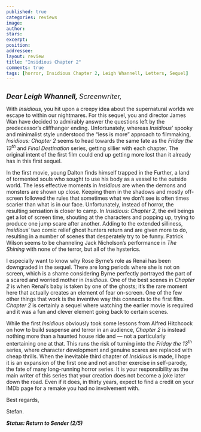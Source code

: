 ```yaml
---
published: true
categories: reviews
image:
author: 
stars: 
excerpt: 
position: 
addressee: 
layout: review
title: "Insidious Chapter 2"
comments: true
tags: [horror, Insidious Chapter 2, Leigh Whannell, Letters, Sequel]
---
```

<div><p><span class="full-image-block ssNonEditable"><span><a href="/letters/2013/9/17/insidious-chapter-2.html"><img src="http://static.squarespace.com/static/5005f6bcc4aa41161b33e89e/5329cf1fe4b07c068ebf74de/5329cf1fe4b07c068ebf78c2/1379424349077/Insidious%20Chapter%202.jpg" alt="" /></a></span></span></p>
<p><strong><em style="font-size:130%;">Dear Leigh Whannell, </em></strong><em style="font-size:130%;">Screenwriter,</em></p>
<p>With <em>Insidious</em>, you hit upon a creepy idea about the supernatural worlds we escape to within our nightmares. For this sequel, you and director James Wan have decided to admirably answer the questions left by the predecessor&rsquo;s cliffhanger ending. Unfortunately, whereas <em>Insidious</em>&rsquo; spooky and minimalist style understood the &ldquo;less is more&rdquo; approach to filmmaking, <em>Insidious: Chapter 2</em> seems to head towards the same fate as the <em>Friday the 13<sup>th</sup></em> and <em>Final Destination</em> series, getting sillier with each chapter. The original intent of the first film could end up getting more lost than it already has in this first sequel.</p>
<p>In the first movie, young Dalton finds himself trapped in the Further, a land of tormented souls who sought to use his body as a vessel to the outside world. The less effective moments in <em>Insidious</em> are when the demons and monsters are shown up close. Keeping them in the shadows and mostly off-screen followed the rules that sometimes what we don&rsquo;t see is often times scarier than what is in our face. Unfortunately, instead of horror, the resulting sensation is closer to camp. In <em>Insidious: Chapter 2</em>, the evil beings get a lot of screen time, shouting at the characters and popping up, trying to produce one jump scare after another. Adding to the extended silliness, <em>Insidious</em>&rsquo; two comic relief ghost hunters return and are given more to do, resulting in a number of scenes that desperately try to be funny. Patrick Wilson seems to be channeling Jack Nicholson&rsquo;s performance in <em>The Shining</em> with none of the terror, but all of the hysterics.</p>
<p>I especially want to know why Rose Byrne&rsquo;s role as Renai has been downgraded in the sequel. There are long periods where she is not on screen, which is a shame considering Byrne perfectly portrayed the part of a scared and worried mother in <em>Insidious</em>. One of the best scenes in <em>Chapter 2</em> is when Renai&rsquo;s baby is taken by one of the ghosts; it&rsquo;s the rare moment here that actually creates an element of fear on-screen. One of the few other things that work is the inventive way this connects to the first film. <em>Chapter 2</em> is certainly a sequel where watching the earlier movie is required and it was a fun and clever element going back to certain scenes.</p>
<p>While the first <em>Insidious</em> obviously took some lessons from Alfred Hitchcock on how to build suspense and terror in an audience, <em>Chapter 2</em> is instead nothing more than a haunted house ride and &#8212; not a particularly entertaining one at that. This runs the risk of turning into the <em>Friday the 13<sup>th</sup></em> series, where character development and genuine scares are replaced with cheap thrills. When the inevitable third chapter of <em>Insidious</em> is made, I hope it is an expansion of the first one and not another exercise in self-parody, the fate of many long-running horror series. It is your responsibility as the main writer of this series that your creation does not become a joke later down the road. Even if it does, in thirty years, expect to find a credit on your IMDb page for a remake you had no involvement with.</p>
<p>Best regards,</p>
<p>Stefan.</p>
<p><strong><em>Status: Return to Sender (2/5)</em></strong></p></div>
